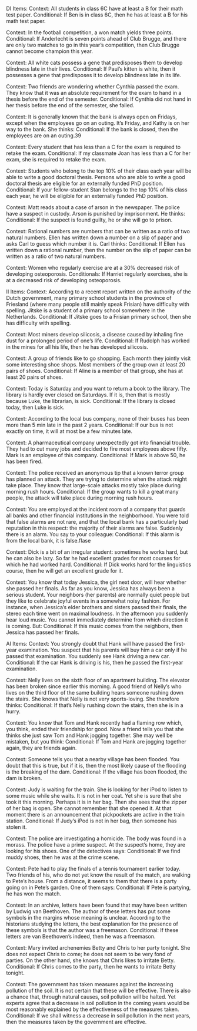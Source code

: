 DI Items:
Context: All students in class 6C have at least a B for their math test paper.
Conditional: If Ben is in class 6C, then he has at least a B for his math test paper.

Context: In the football competition, a won match yields three points.
Conditional: If Anderlecht is seven points ahead of Club Brugge, and there are only two matches to go in this year’s competition, then Club Brugge cannot become champion this year.

Context: All white cats possess a gene that predisposes them to develop blindness late in their lives.
Conditional: If Paul’s kitten is white, then it possesses
a gene that predisposes it to develop blindness late
in its life.

Context: Two friends are wondering whether Cynthia
passed the exam. They know that it was an absolute
requirement for the exam to hand in a thesis before
the end of the semester.
Conditional: If Cynthia did not hand in her thesis
before the end of the semester, she failed.

Context: It is generally known that the bank is
always open on Fridays, except when the employees
go on an outing. It’s Friday, and Kathy is on her way
to the bank. She thinks:
Conditional: If the bank is closed, then the employees
are on an outing.39

Context: Every student that has less than a C for the
exam is required to retake the exam.
Conditional: If my classmate Joan has less than a C
for her exam, she is required to retake the exam.

Context: Students who belong to the top 10% of their
class each year will be able to write a good doctoral
thesis. Persons who are able to write a good doctoral
thesis are eligible for an externally funded PhD
position.
Conditional: If your fellow-student Stan belongs to
the top 10% of his class each year, he will be eligible
for an externally funded PhD position.

Context: Matt reads about a case of arson in the
newspaper. The police have a suspect in custody.
Arson is punished by imprisonment. He thinks:
Conditional: If the suspect is found guilty, he or she
will go to prison.

Context: Rational numbers are numbers that can be
written as a ratio of two natural numbers. Ellen
has written down a number on a slip of paper and
asks Carl to guess which number it is. Carl thinks:
Conditional: If Ellen has written down a rational
number, then the number on the slip of paper can
be written as a ratio of two natural numbers.

Context: Women who regularly exercise are at a 30%
decreased risk of developing osteoporosis.
Conditionals: If Harriet regularly exercises, she is at a
decreased risk of developing osteoporosis.


II Items:
Context: According to a recent report written on the
authority of the Dutch government, many primary
school students in the province of Friesland (where
many people still mainly speak Frisian) have difficulty with spelling. Jitske is a student of a primary
school somewhere in the Netherlands.
Conditional: If Jitske goes to a Frisian primary school,
then she has difficulty with spelling.

Context: Most miners develop silicosis, a disease
caused by inhaling fine dust for a prolonged period
of one’s life.
Conditional: If Rudolph has worked in the mines for
all his life, then he has developed silicosis.

Context: A group of friends like to go shopping. Each
month they jointly visit some interesting shoe
shops. Most members of the group own at least 20
pairs of shoes.
Conditional: If Aline is a member of that group, she
has at least 20 pairs of shoes.

Context: Today is Saturday and you want to return a
book to the library. The library is hardly ever closed
on Saturdays. If it is, then that is mostly because
Luke, the librarian, is sick.
Conditional: If the library is closed today, then Luke
is sick.

Context: According to the local bus company, none of
their buses has been more than 5 min late in the past
2 years.
Conditional: If our bus is not exactly on time, it will
at most be a few minutes late.

Context: A pharmaceutical company unexpectedly
got into financial trouble. They had to cut many jobs
and decided to fire most employees above fifty.
Mark is an employee of this company.
Conditional: If Mark is above 50, he has been fired.

Context: The police received an anonymous tip that a
known terror group has planned an attack. They are
trying to determine when the attack might take
place. They know that large-scale attacks mostly
take place during morning rush hours.
Conditional: If the group wants to kill a great many
people, the attack will take place during morning
rush hours.

Context: You are employed at the incident room of a
company that guards all banks and other financial
institutions in the neighborhood. You were told that
false alarms are not rare, and that the local bank has
a particularly bad reputation in this respect: the
majority of their alarms are false. Suddenly there is
an alarm. You say to your colleague:
Conditional: If this alarm is from the local bank, it is
false.flase

Context: Dick is a bit of an irregular student: sometimes he works hard, but he can also be lazy. So far
he had excellent grades for most courses for which
he had worked hard.
Conditional: If Dick works hard for the linguistics
course, then he will get an excellent grade for it.

Context: You know that today Jessica, the girl next door,
will hear whether she passed her finals. As far as you
know, Jessica has always been a serious student. Your
neighbors (her parents) are normally quiet people but
they like to celebrate joyful events in a somewhat noisy
fashion. For instance, when Jessica’s elder brothers and
sisters passed their finals, the stereo each time went on
maximal loudness. In the afternoon you suddenly hear
loud music. You cannot immediately determine from
which direction it is coming. But:
Conditional: If this music comes from the neighbors,
then Jessica has passed her finals.


AI Items:
Context: You strongly doubt that Hank will have passed the first-year examination. You suspect that his parents will buy him a car only if he passed that examination. You suddenly see Hank driving a new car.
Conditional: If the car Hank is driving is his, then he
passed the first-year examination.

Context: Nelly lives on the sixth floor of an apartment building. The elevator has been broken since
earlier this morning. A good friend of Nelly’s who
lives on the third floor of the same building hears
someone rushing down the stairs. She knows that
Nelly is not very sports-loving. She therefore thinks:
Conditional: If that’s Nelly rushing down the stairs,
then she is in a hurry.

Context: You know that Tom and Hank recently had
a flaming row which, you think, ended their friendship for good. Now a friend tells you that she thinks
she just saw Tom and Hank jogging together. She
may well be mistaken, but you think:
Conditional: If Tom and Hank are jogging together
again, they are friends again.

Context: Someone tells you that a nearby village has
been flooded. You doubt that this is true, but if it is,
then the most likely cause of the flooding is the
breaking of the dam.
Conditional: If the village has been flooded, the dam
is broken.

Context: Judy is waiting for the train. She is looking
for her iPod to listen to some music while she waits.
It is not in her coat. Yet she is sure that she took it
this morning. Perhaps it is in her bag. Then she sees
that the zipper of her bag is open. She cannot
remember that she opened it. At that moment there
is an announcement that pickpockets are active in
the train station.
Conditional: If Judy’s iPod is not in her bag, then
someone has stolen it.

Context: The police are investigating a homicide. The
body was found in a morass. The police have a prime
suspect. At the suspect’s home, they are looking for
his shoes. One of the detectives says:
Conditional: If we find muddy shoes, then he was at
the crime scene.

Context: Pete had to play the finals of a tennis tournament earlier today. Two friends of his, who do not
yet know the result of the match, are walking to
Pete’s house. From a distance, it seems to them that
there is a party going on in Pete’s garden. One of
them says:
Conditional: If Pete is partying, he has won the match.

Context: In an archive, letters have been found that
may have been written by Ludwig van Beethoven.
The author of these letters has put some symbols
in the margins whose meaning is unclear. According
to the historians studying the letters, the best explanation for the presence of these symbols is that the
author was a freemason.
Conditional: If these letters are van Beethoven’s
indeed, then he was a freemason.

Context: Mary invited archenemies Betty and Chris
to her party tonight. She does not expect Chris to
come; he does not seem to be very fond of parties.
On the other hand, she knows that Chris likes to irritate Betty.
Conditional: If Chris comes to the party, then he
wants to irritate Betty tonight.

Context: The government has taken measures
against the increasing pollution of the soil. It is not
certain that these will be effective. There is also a
chance that, through natural causes, soil pollution
will be halted. Yet experts agree that a decrease in
soil pollution in the coming years would be most
reasonably explained by the effectiveness of the
measures taken.
Conditional: If we shall witness a decrease in soil pollution in the next years, then the measures taken by
the government are effective.